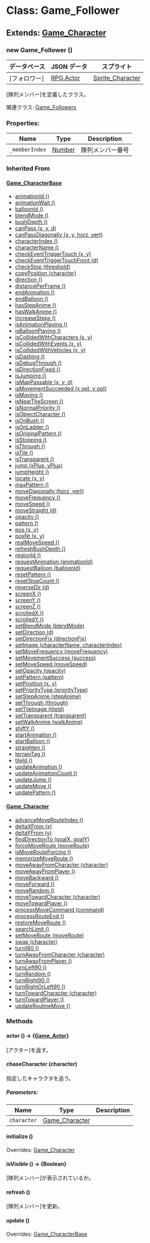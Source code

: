 # Class: Game_Follower

## Extends: [Game_Character](Game_Character.md)

### new Game_Follower ()

| データベース | JSON データ               | スプライト                              |
| ------------ | ------------------------- | --------------------------------------- |
| [フォロワー] | [RPG.Actor](RPG.Actor.md) | [Sprite_Character](Sprite_Character.md) |

[隊列メンバー]を定義したクラス。

関連クラス: [Game_Followers](Game_Followers.md)

### Properties:

| Name           | Type                | Description      |
| -------------- | ------------------- | ---------------- |
| `_memberIndex` | [Number](Number.md) | 隊列メンバー番号 |

### Inherited From

#### [Game_CharacterBase](Game_CharacterBase.md)

- [animationId ()](Game_CharacterBase.md#animationid---number)
- [animationWait ()](Game_CharacterBase.md#animationwait---number)
- [balloonId ()](Game_CharacterBase.md#balloonid---number)
- [blendMode ()](Game_CharacterBase.md#blendmode---number)
- [bushDepth ()](Game_CharacterBase.md#bushdepth---number)
- [canPass (x, y, d)](Game_CharacterBase.md#canpass-x-y-d--boolean)
- [canPassDiagonally (x, y, horz, vert)](Game_CharacterBase.md#canpassdiagonally-x-y-horz-vert--boolean)
- [characterIndex ()](Game_CharacterBase.md#characterindex---number)
- [characterName ()](Game_CharacterBase.md#charactername---string)
- [checkEventTriggerTouch (x, y)](Game_CharacterBase.md#checkeventtriggertouch-x-y--boolean)
- [checkEventTriggerTouchFront (d)](Game_CharacterBase.md#checkeventtriggertouchfront-d)
- [checkStop (threshold)](Game_CharacterBase.md#checkstop-threshold--boolean)
- [copyPosition (character)](Game_CharacterBase.md#copyposition-character)
- [direction ()](Game_CharacterBase.md#direction---number)
- [distancePerFrame ()](Game_CharacterBase.md#distanceperframe---number)
- [endAnimation ()](Game_CharacterBase.md#endanimation-)
- [endBalloon ()](Game_CharacterBase.md#endballoon-)
- [hasStepAnime ()](Game_CharacterBase.md#hasstepanime---boolean)
- [hasWalkAnime ()](Game_CharacterBase.md#haswalkanime---boolean)
- [increaseSteps ()](Game_CharacterBase.md#increasesteps-)
- [isAnimationPlaying ()](Game_CharacterBase.md#isanimationplaying---boolean)
- [isBalloonPlaying ()](Game_CharacterBase.md#isballoonplaying---boolean)
- [isCollidedWithCharacters (x, y)](Game_CharacterBase.md#iscollidedwithcharacters-x-y--boolean)
- [isCollidedWithEvents (x, y)](Game_CharacterBase.md#iscollidedwithevents-x-y--boolean)
- [isCollidedWithVehicles (x, y)](Game_CharacterBase.md#iscollidedwithvehicles-x-y--boolean)
- [isDashing ()](Game_CharacterBase.md#isdashing---boolean)
- [isDebugThrough ()](Game_CharacterBase.md#isdebugthrough---boolean)
- [isDirectionFixed ()](Game_CharacterBase.md#isdirectionfixed---boolean)
- [isJumping ()](Game_CharacterBase.md#isjumping---boolean)
- [isMapPassable (x, y, d)](Game_CharacterBase.md#ismappassable-x-y-d--boolean)
- [isMovementSucceeded (x opt, y opt)](Game_CharacterBase.md#ismovementsucceeded-x-opt-y-opt--boolean)
- [isMoving ()](Game_CharacterBase.md#ismoving---boolean)
- [isNearTheScreen ()](Game_CharacterBase.md#isnearthescreen---boolean)
- [isNormalPriority ()](Game_CharacterBase.md#isnormalpriority---boolean)
- [isObjectCharacter ()](Game_CharacterBase.md#isobjectcharacter---boolean)
- [isOnBush ()](Game_CharacterBase.md#isonbush---boolean)
- [isOnLadder ()](Game_CharacterBase.md#isonladder---boolean)
- [isOriginalPattern ()](Game_CharacterBase.md#isoriginalpattern---boolean)
- [isStopping ()](Game_CharacterBase.md#isstopping---boolean)
- [isThrough ()](Game_CharacterBase.md#isthrough---boolean)
- [isTile ()](Game_CharacterBase.md#istile---boolean)
- [isTransparent ()](Game_CharacterBase.md#istransparent---boolean)
- [jump (xPlus, yPlus)](Game_CharacterBase.md#jump-xplus-yplus)
- [jumpHeight ()](Game_CharacterBase.md#jumpheight---number)
- [locate (x, y)](Game_CharacterBase.md#locate-x-y)
- [maxPattern ()](Game_CharacterBase.md#maxpattern---number)
- [moveDiagonally (horz, vert)](Game_CharacterBase.md#movediagonally-horz-vert)
- [moveFrequency ()](Game_CharacterBase.md#movefrequency---number)
- [moveSpeed ()](Game_CharacterBase.md#movespeed---number)
- [moveStraight (d)](Game_CharacterBase.md#movestraight-d)
- [opacity ()](Game_CharacterBase.md#opacity---number)
- [pattern ()](Game_CharacterBase.md#pattern---number)
- [pos (x, y)](Game_CharacterBase.md#pos-x-y--boolean)
- [posNt (x, y)](Game_CharacterBase.md#posnt-x-y--boolean)
- [realMoveSpeed ()](Game_CharacterBase.md#realmovespeed---number)
- [refreshBushDepth ()](Game_CharacterBase.md#refreshbushdepth-)
- [regionId ()](Game_CharacterBase.md#regionid---number)
- [requestAnimation (animationId)](Game_CharacterBase.md#requestanimation-animationid)
- [requestBalloon (balloonId)](Game_CharacterBase.md#requestballoon-balloonid)
- [resetPattern ()](Game_CharacterBase.md#resetpattern-)
- [resetStopCount ()](Game_CharacterBase.md#resetstopcount-)
- [reverseDir (d)](Game_CharacterBase.md#reversedir-d--number)
- [screenX ()](Game_CharacterBase.md#screenx---number)
- [screenY ()](Game_CharacterBase.md#screeny---number)
- [screenZ ()](Game_CharacterBase.md#screenz---number)
- [scrolledX ()](Game_CharacterBase.md#scrolledx---number)
- [scrolledY ()](Game_CharacterBase.md#scrolledy---number)
- [setBlendMode (blendMode)](Game_CharacterBase.md#setblendmode-blendmode)
- [setDirection (d)](Game_CharacterBase.md#setdirection-d)
- [setDirectionFix (directionFix)](Game_CharacterBase.md#setdirectionfix-directionfix)
- [setImage (characterName, characterIndex)](Game_CharacterBase.md#setimage-charactername-characterindex)
- [setMoveFrequency (moveFrequency)](Game_CharacterBase.md#setmovefrequency-movefrequency)
- [setMovementSuccess (success)](Game_CharacterBase.md#setmovementsuccess-success)
- [setMoveSpeed (moveSpeed)](Game_CharacterBase.md#setmovespeed-movespeed)
- [setOpacity (opacity)](Game_CharacterBase.md#setopacity-opacity)
- [setPattern (pattern)](Game_CharacterBase.md#setpattern-pattern)
- [setPosition (x, y)](Game_CharacterBase.md#setposition-x-y)
- [setPriorityType (priorityType)](Game_CharacterBase.md#setprioritytype-prioritytype)
- [setStepAnime (stepAnime)](Game_CharacterBase.md#setstepanime-stepanime)
- [setThrough (through)](Game_CharacterBase.md#setthrough-through)
- [setTileImage (tileId)](Game_CharacterBase.md#settileimage-tileid)
- [setTransparent (transparent)](Game_CharacterBase.md#settransparent-transparent)
- [setWalkAnime (walkAnime)](Game_CharacterBase.md#setwalkanime-walkanime)
- [shiftY ()](Game_CharacterBase.md#shifty---number)
- [startAnimation ()](Game_CharacterBase.md#startanimation-)
- [startBalloon ()](Game_CharacterBase.md#startballoon-)
- [straighten ()](Game_CharacterBase.md#straighten-)
- [terrainTag ()](Game_CharacterBase.md#terraintag---number)
- [tileId ()](Game_CharacterBase.md#tileid---number)
- [updateAnimation ()](Game_CharacterBase.md#updateanimation-)
- [updateAnimationCount ()](Game_CharacterBase.md#updateanimationcount-)
- [updateJump ()](Game_CharacterBase.md#updatejump-)
- [updateMove ()](Game_CharacterBase.md#updatemove-)
- [updatePattern ()](Game_CharacterBase.md#updatepattern-)

#### [Game_Character](Game_Character)

- [advanceMoveRouteIndex ()](Game_Character.md#advancemoverouteindex-)
- [deltaXFrom (x)](Game_Character.md#deltaxfrom-x--number)
- [deltaYFrom (y)](Game_Character.md#deltayfrom-y--number)
- [findDirectionTo (goalX, goalY)](Game_Character.md#finddirectionto-goalx-goaly--number)
- [forceMoveRoute (moveRoute)](Game_Character.md#forcemoveroute-moveroute)
- [isMoveRouteForcing ()](Game_Character.md#ismoverouteforcing---boolean)
- [memorizeMoveRoute ()](Game_Character.md#memorizemoveroute-)
- [moveAwayFromCharacter (character)](Game_Character.md#moveawayfromcharacter-character)
- [moveAwayFromPlayer ()](Game_Character.md#moveawayfromplayer-)
- [moveBackward ()](Game_Character.md#movebackward-)
- [moveForward ()](Game_Character.md#moveforward-)
- [moveRandom ()](Game_Character.md#moverandom-)
- [moveTowardCharacter (character)](Game_Character.md#movetowardcharacter-character)
- [moveTowardPlayer ()](Game_Character.md#movetowardplayer-)
- [processMoveCommand (command)](Game_Character.md#processmovecommand-command)
- [processRouteEnd ()](Game_Character.md#processrouteend-)
- [restoreMoveRoute ()](Game_Character.md#restoremoveroute-)
- [searchLimit ()](Game_Character.md#searchlimit---number)
- [setMoveRoute (moveRoute)](Game_Character.md#setmoveroute-moveroute)
- [swap (character)](Game_Character.md#swap-character)
- [turn180 ()](Game_Character.md#turn180-)
- [turnAwayFromCharacter (character)](Game_Character.md#turnawayfromcharacter-character)
- [turnAwayFromPlayer ()](Game_Character.md#turnawayfromplayer-)
- [turnLeft90 ()](Game_Character.md#turnleft90-)
- [turnRandom ()](Game_Character.md#turnrandom-)
- [turnRight90 ()](Game_Character.md#turnright90-)
- [turnRightOrLeft90 ()](Game_Character.md#turnrightorleft90-)
- [turnTowardCharacter (character)](Game_Character.md#turntowardcharacter-character)
- [turnTowardPlayer ()](Game_Character.md#turntowardplayer-)
- [updateRoutineMove ()](Game_Character.md#updateroutinemove-)

### Methods

#### actor () → {[Game_Actor](Game_Actor.md)}

[アクター]を返す。

#### chaseCharacter (character)

指定したキャラクタを追う。

##### Parameters:

| Name        | Type                                | Description |
| ----------- | ----------------------------------- | ----------- |
| `character` | [Game_Character](Game_Character.md) |             |

#### initialize ()

Overrides: [Game_Character](Game_Character.md#initialize-)

#### isVisible () → {Boolean}

[隊列メンバー]が表示されているか。

#### refresh ()

[隊列メンバー]を更新。

#### update ()

Overrides: [Game_CharacterBase](Game_CharacterBase.md#update-)
